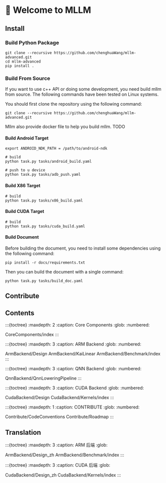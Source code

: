 # 👋 Welcome to MLLM

## Install

### Build Python Package

```shell
git clone --recursive https://github.com/chenghuaWang/mllm-advanced.git
cd mllm-advanced
pip install .
```

### Build From Source

If you want to use c++ API or doing some development, you need build mllm from source. The following commands have been tested on Linux systems.

You should first clone the repository using the following command:

```shell
git clone --recursive https://github.com/chenghuaWang/mllm-advanced.git
```

Mllm also provide docker file to help you build mllm. TODO

#### Build Android Target

```shell
export ANDROID_NDK_PATH = /path/to/android-ndk

# build
python task.py tasks/android_build.yaml

# push to u device
python task.py tasks/adb_push.yaml
```

#### Build X86 Target

```shell
# build
python task.py tasks/x86_build.yaml
```

#### Build CUDA Target

```shell
# build
python task.py tasks/cuda_build.yaml
```

#### Build Document

Before building the document, you need to install some dependencies using the following command:

```shell
pip install -r docs/requirements.txt
```

Then you can build the document with a single command:

```shell
python task.py tasks/build_doc.yaml
```

## Contribute

## Contents

:::{toctree}
:maxdepth: 2
:caption: Core Components
:glob:
:numbered:

CoreComponents/index
:::

:::{toctree}
:maxdepth: 3
:caption: ARM Backend
:glob:
:numbered:

ArmBackend/Design
ArmBackend/KaiLinear
ArmBackend/Benchmark/index
:::

:::{toctree}
:maxdepth: 3
:caption: QNN Backend
:glob:
:numbered:

QnnBackend/QnnLoweringPipeline
:::

:::{toctree}
:maxdepth: 3
:caption: CUDA Backend
:glob:
:numbered:

CudaBackend/Design
CudaBackend/Kernels/index
:::

:::{toctree}
:maxdepth: 1
:caption: CONTRIBUTE
:glob:
:numbered:

Contribute/CodeConventions
Contribute/Roadmap
:::

## Translation

:::{toctree}
:maxdepth: 3
:caption: ARM 后端
:glob:

ArmBackend/Design_zh
ArmBackend/Benchmark/index
:::

:::{toctree}
:maxdepth: 3
:caption: CUDA 后端
:glob:

CudaBackend/Design_zh
CudaBackend/Kernels/index
:::